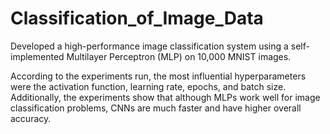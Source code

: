 # Classification_of_Image_Data
Developed a high-performance image classification system using a self-implemented Multilayer Perceptron (MLP) on 10,000 MNIST images.

According to the experiments run, the most influential hyperparameters were the activation function, learning rate, epochs, and batch size. Additionally, the experiments show that although MLPs work well for image classification problems, CNNs are much faster and have higher overall accuracy.
